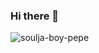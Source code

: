 ### Hi there 👋

<!--
**lmxti/lmxti** is a ✨ _special_ ✨ repository because its `README.md` (this file) appears on your GitHub profile.

Here are some ideas to get you started:

- 🔭 I’m currently working on ...
- 🌱 I’m currently learning ...
- 👯 I’m looking to collaborate on ...
- 🤔 I’m looking for help with ...
- 💬 Ask me about ...
- 📫 How to reach me: ...
- 😄 Pronouns: ...
- ⚡ Fun fact: ...
-->

![soulja-boy-pepe](https://user-images.githubusercontent.com/98131860/201747986-ec7f071a-6578-4edc-ba2e-bc7988674b4e.gif)
